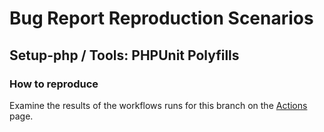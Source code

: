 # Bug Report Reproduction Scenarios

## Setup-php / Tools: PHPUnit Polyfills

### How to reproduce

Examine the results of the workflows runs for this branch on the [Actions](https://github.com/jrfnl/bug-report-reproduction-scenarios/actions) page.
